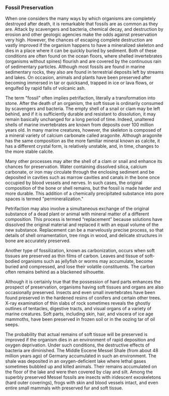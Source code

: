 ### Fossil Preservation

When one considers the many ways by which organisms are completely destroyed after death, it is remarkable that fossils are as common as they are. Attack by scavengers and bacteria, chemical decay, and destruction by erosion and other geologic agencies make the odds against preservation very high. However, the chances of escaping complete destruction are vastly improved if the organism happens to have a mineralized skeleton and dies in a place where it can be quickly buried by sediment. Both of these conditions are often found on the ocean floors, where shelled invertebrates (organisms without spines) flourish and are covered by the continuous rain of sedimentary particles. Although most fossils are found in marine sedimentary rocks, they also are found in terrestrial deposits left by streams and lakes. On occasion, animals and plants have been preserved after becoming immersed in tar or quicksand, trapped in ice or lava flows, or engulfed by rapid falls of volcanic ash.

The term "fossil" often implies petrifaction, literally a transformation into stone. After the death of an organism, the soft tissue is ordinarily consumed by scavengers and bacteria. The empty shell of a snail or clam may be left behind, and if it is sufficiently durable and resistant to dissolution, it may remain basically unchanged for a long period of time. Indeed, unaltered shells of marine invertebrates are known from deposits over 100 million years old. In many marine creatures, however, the skeleton is composed of a mineral variety of calcium carbonate called aragonite. Although aragonite has the same composition as the more familiar mineral known as calcite, it has a different crystal form, is relatively unstable, and, in time, changes to the more stable calcite.

Many other processes may alter the shell of a clam or snail and enhance its chances for preservation. Water containing dissolved silica, calcium carbonate, or iron may circulate through the enclosing sediment and be deposited in cavities such as marrow cavities and canals in the bone once occupied by blood vessels and nerves. In such cases, the original composition of the bone or shell remains, but the fossil is made harder and more durable. This addition of a chemically precipitated substance into pore spaces is termed "permineralization."

Petrifaction may also involve a simultaneous exchange of the original substance of a dead plant or animal with mineral matter of a different composition. This process is termed “replacement” because solutions have dissolved the original material and replaced it with an equal volume of the new substance. Replacement can be a marvelously precise process, so that details of shell ornamentation, tree rings in wood, and delicate structures in bone are accurately preserved.

Another type of fossilization, known as carbonization, occurs when soft tissues are preserved as thin films of carbon. Leaves and tissue of soft-bodied organisms such as jellyfish or worms may accumulate, become buried and compressed, and lose their volatile constituents. The carbon often remains behind as a blackened silhouette.

Although it is certainly true that the possession of hard parts enhances the prospect of preservation, organisms having soft tissues and organs are also occasionally preserved. Insects and even small invertebrates have been found preserved in the hardened resins of conifers and certain other trees. X-ray examination of thin slabs of rock sometimes reveals the ghostly outlines of tentacles, digestive tracts, and visual organs of a variety of marine creatures. Soft parts, including skin, hair, and viscera of ice age mammoths, have been preserved in frozen soil or in the oozing tar of oil seeps.

The probability that actual remains of soft tissue will be preserved is improved if the organism dies in an environment of rapid deposition and oxygen deprivation. Under such conditions, the destructive effects of bacteria are diminished. The Middle Eocene Messel Shale (from about 48 million years ago) of Germany accumulated in such an environment. The shale was deposited in an oxygen-deficient lake where lethal gases sometimes bubbled up and killed animals. Their remains accumulated on the floor of the lake and were then covered by clay and silt. Among the superbly preserved Messel fossils are insects with iridescent exoskeletons (hard outer coverings), frogs with skin and blood vessels intact, and even entire small mammals with preserved fur and soft tissue. 
